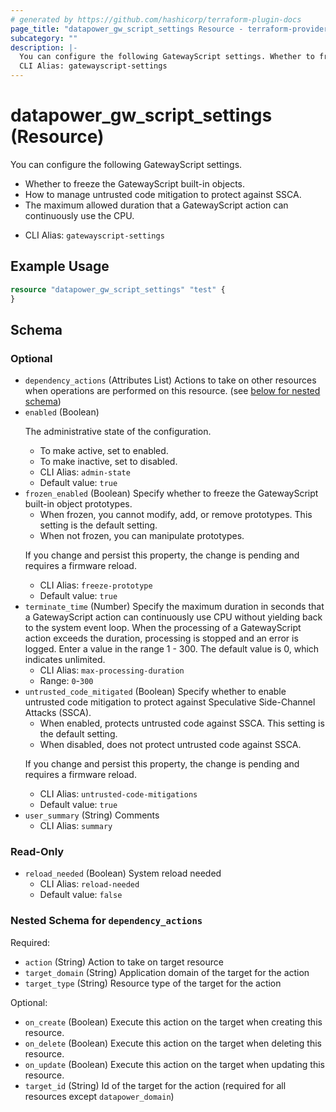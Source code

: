 ```yaml
---
# generated by https://github.com/hashicorp/terraform-plugin-docs
page_title: "datapower_gw_script_settings Resource - terraform-provider-datapower"
subcategory: ""
description: |-
  You can configure the following GatewayScript settings. Whether to freeze the GatewayScript built-in objects.How to manage untrusted code mitigation to protect against SSCA.The maximum allowed duration that a GatewayScript action can continuously use the CPU.
  CLI Alias: gatewayscript-settings
---
```


# datapower_gw_script_settings (Resource)

You can configure the following GatewayScript settings. <ul><li>Whether to freeze the GatewayScript built-in objects.</li><li>How to manage untrusted code mitigation to protect against SSCA.</li><li>The maximum allowed duration that a GatewayScript action can continuously use the CPU.</li></ul>
  - CLI Alias: `gatewayscript-settings`

## Example Usage

```terraform
resource "datapower_gw_script_settings" "test" {
}
```

<!-- schema generated by tfplugindocs -->
## Schema

### Optional

- `dependency_actions` (Attributes List) Actions to take on other resources when operations are performed on this resource. (see [below for nested schema](#nestedatt--dependency_actions))
- `enabled` (Boolean) <p>The administrative state of the configuration.</p><ul><li>To make active, set to enabled.</li><li>To make inactive, set to disabled.</li></ul>
  - CLI Alias: `admin-state`
  - Default value: `true`
- `frozen_enabled` (Boolean) Specify whether to freeze the GatewayScript built-in object prototypes. <ul><li>When frozen, you cannot modify, add, or remove prototypes. This setting is the default setting.</li><li>When not frozen, you can manipulate prototypes.</li></ul><p>If you change and persist this property, the change is pending and requires a firmware reload.</p>
  - CLI Alias: `freeze-prototype`
  - Default value: `true`
- `terminate_time` (Number) Specify the maximum duration in seconds that a GatewayScript action can continuously use CPU without yielding back to the system event loop. When the processing of a GatewayScript action exceeds the duration, processing is stopped and an error is logged. Enter a value in the range 1 - 300. The default value is 0, which indicates unlimited.
  - CLI Alias: `max-processing-duration`
  - Range: `0`-`300`
- `untrusted_code_mitigated` (Boolean) Specify whether to enable untrusted code mitigation to protect against Speculative Side-Channel Attacks (SSCA). <ul><li>When enabled, protects untrusted code against SSCA. This setting is the default setting.</li><li>When disabled, does not protect untrusted code against SSCA.</li></ul><p>If you change and persist this property, the change is pending and requires a firmware reload.</p>
  - CLI Alias: `untrusted-code-mitigations`
  - Default value: `true`
- `user_summary` (String) Comments
  - CLI Alias: `summary`

### Read-Only

- `reload_needed` (Boolean) System reload needed
  - CLI Alias: `reload-needed`
  - Default value: `false`

<a id="nestedatt--dependency_actions"></a>
### Nested Schema for `dependency_actions`

Required:

- `action` (String) Action to take on target resource
- `target_domain` (String) Application domain of the target for the action
- `target_type` (String) Resource type of the target for the action

Optional:

- `on_create` (Boolean) Execute this action on the target when creating this resource.
- `on_delete` (Boolean) Execute this action on the target when deleting this resource.
- `on_update` (Boolean) Execute this action on the target when updating this resource.
- `target_id` (String) Id of the target for the action (required for all resources except `datapower_domain`)
